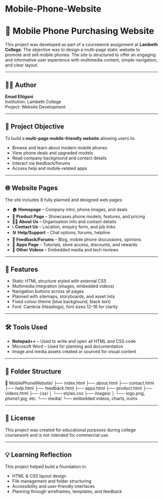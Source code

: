 # Mobile-Phone-Website
# 📱 Mobile Phone Purchasing Website

This project was developed as part of a coursework assignment at **Lambeth College**. The objective was to design a multi-page static website to promote and sell mobile phones. The site is structured to offer an engaging and informative user experience with multimedia content, simple navigation, and clear layout.

---

## 👨‍💻 Author

**Emad Eltigani**  
Institution: Lambeth College  
Project: Website Development

---

## 🎯 Project Objective

To build a **multi-page mobile-friendly website** allowing users to:
- Browse and learn about modern mobile phones
- View phone deals and upgraded models
- Read company background and contact details
- Interact via feedback/forums
- Access help and mobile-related apps

---

## 🌐 Website Pages

The site includes 8 fully planned and designed web pages:
- 🏠 **Homepage** – Company intro, phone images, and deals
- 📄 **Product Page** – Showcases phone models, features, and pricing
- 🧑‍💼 **About Us** – Organisation info and contact details
- 📞 **Contact Us** – Location, enquiry form, and job links
- 🛠 **Help/Support** – Chat options, forums, helpline
- 💬 **Feedback/Forums** – Blog, mobile phone discussions, opinions
- 📲 **Apps Page** – Tutorials, store access, discounts, and rewards
- 🎥 **Other Videos** – Embedded media and tech reviews

---

## 🧩 Features

- Static HTML structure styled with external CSS
- Multimedia integration (images, embedded videos)
- Navigation buttons across all pages
- Planned with sitemaps, storyboards, and asset lists
- Fixed colour theme (blue background, black text)
- Font: Cambria (Headings), font sizes 12–16 for clarity

---

## 🛠 Tools Used

- **Notepad++** – Used to write and open all HTML and CSS code
- Microsoft Word – Used for planning and documentation
- Image and media assets created or sourced for visual content

---

## 📂 Folder Structure

📁 MobilePhoneWebsite/
├── index.html
├── about.html
├── contact.html
├── help.html
├── feedback.html
├── apps.html
├── product.html
├── videos.html
├── css/
│ └── styles.css
├── images/
│ └── logo.png, phone1.jpg, etc.
└── media/
└── embedded videos, charts, icons

---

## 📄 License

This project was created for educational purposes during college coursework and is not intended for commercial use.

---

## 💡 Learning Reflection

This project helped build a foundation in:
- HTML & CSS layout design
- File management and folder structuring
- Accessibility and user-friendly interfaces
- Planning through wireframes, templates, and feedback
